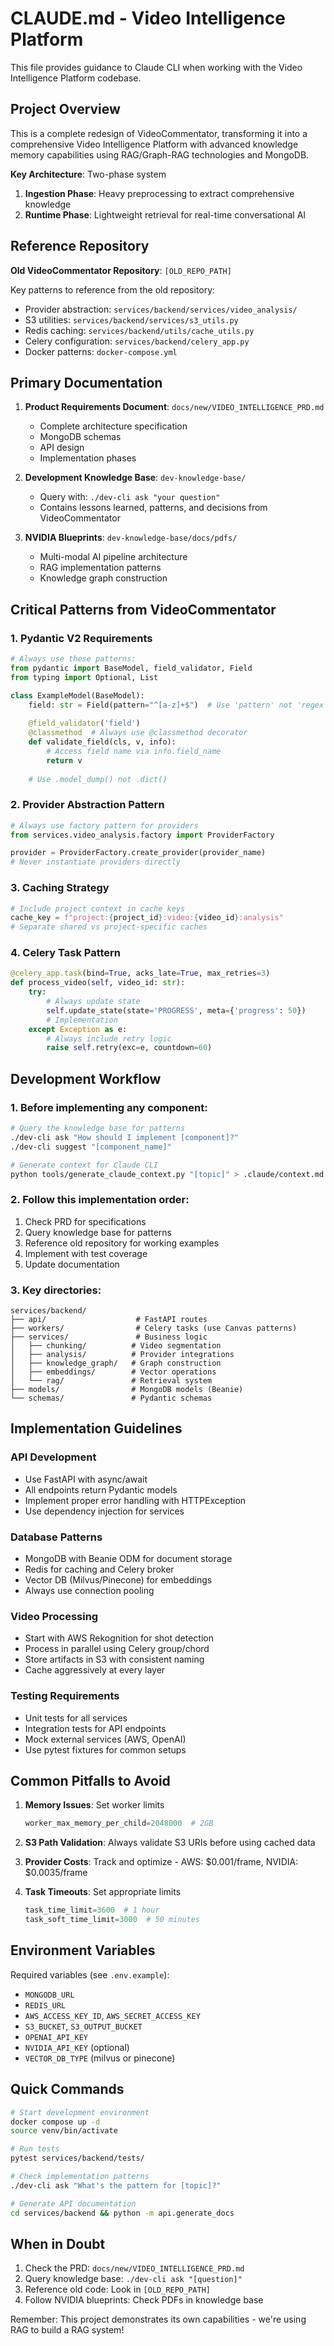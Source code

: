 # CLAUDE.md - Video Intelligence Platform

This file provides guidance to Claude CLI when working with the Video Intelligence Platform codebase.

## Project Overview

This is a complete redesign of VideoCommentator, transforming it into a comprehensive Video Intelligence Platform with advanced knowledge memory capabilities using RAG/Graph-RAG technologies and MongoDB.

**Key Architecture**: Two-phase system
1. **Ingestion Phase**: Heavy preprocessing to extract comprehensive knowledge
2. **Runtime Phase**: Lightweight retrieval for real-time conversational AI

## Reference Repository

**Old VideoCommentator Repository**: `[OLD_REPO_PATH]`

Key patterns to reference from the old repository:
- Provider abstraction: `services/backend/services/video_analysis/`
- S3 utilities: `services/backend/services/s3_utils.py`
- Redis caching: `services/backend/utils/cache_utils.py`
- Celery configuration: `services/backend/celery_app.py`
- Docker patterns: `docker-compose.yml`

## Primary Documentation

1. **Product Requirements Document**: `docs/new/VIDEO_INTELLIGENCE_PRD.md`
   - Complete architecture specification
   - MongoDB schemas
   - API design
   - Implementation phases

2. **Development Knowledge Base**: `dev-knowledge-base/`
   - Query with: `./dev-cli ask "your question"`
   - Contains lessons learned, patterns, and decisions from VideoCommentator

3. **NVIDIA Blueprints**: `dev-knowledge-base/docs/pdfs/`
   - Multi-modal AI pipeline architecture
   - RAG implementation patterns
   - Knowledge graph construction

## Critical Patterns from VideoCommentator

### 1. Pydantic V2 Requirements
```python
# Always use these patterns:
from pydantic import BaseModel, field_validator, Field
from typing import Optional, List

class ExampleModel(BaseModel):
    field: str = Field(pattern="^[a-z]+$")  # Use 'pattern' not 'regex'
    
    @field_validator('field')
    @classmethod  # Always use @classmethod decorator
    def validate_field(cls, v, info):
        # Access field name via info.field_name
        return v
    
    # Use .model_dump() not .dict()
```

### 2. Provider Abstraction Pattern
```python
# Always use factory pattern for providers
from services.video_analysis.factory import ProviderFactory

provider = ProviderFactory.create_provider(provider_name)
# Never instantiate providers directly
```

### 3. Caching Strategy
```python
# Include project context in cache keys
cache_key = f"project:{project_id}:video:{video_id}:analysis"
# Separate shared vs project-specific caches
```

### 4. Celery Task Pattern
```python
@celery_app.task(bind=True, acks_late=True, max_retries=3)
def process_video(self, video_id: str):
    try:
        # Always update state
        self.update_state(state='PROGRESS', meta={'progress': 50})
        # Implementation
    except Exception as e:
        # Always include retry logic
        raise self.retry(exc=e, countdown=60)
```

## Development Workflow

### 1. Before implementing any component:
```bash
# Query the knowledge base for patterns
./dev-cli ask "How should I implement [component]?"
./dev-cli suggest "[component_name]"

# Generate context for Claude CLI
python tools/generate_claude_context.py "[topic]" > .claude/context.md
```

### 2. Follow this implementation order:
1. Check PRD for specifications
2. Query knowledge base for patterns
3. Reference old repository for working examples
4. Implement with test coverage
5. Update documentation

### 3. Key directories:
```
services/backend/
├── api/                    # FastAPI routes
├── workers/                # Celery tasks (use Canvas patterns)
├── services/               # Business logic
│   ├── chunking/          # Video segmentation
│   ├── analysis/          # Provider integrations
│   ├── knowledge_graph/   # Graph construction
│   ├── embeddings/        # Vector operations
│   └── rag/               # Retrieval system
├── models/                # MongoDB models (Beanie)
└── schemas/               # Pydantic schemas
```

## Implementation Guidelines

### API Development
- Use FastAPI with async/await
- All endpoints return Pydantic models
- Implement proper error handling with HTTPException
- Use dependency injection for services

### Database Patterns
- MongoDB with Beanie ODM for document storage
- Redis for caching and Celery broker
- Vector DB (Milvus/Pinecone) for embeddings
- Always use connection pooling

### Video Processing
- Start with AWS Rekognition for shot detection
- Process in parallel using Celery group/chord
- Store artifacts in S3 with consistent naming
- Cache aggressively at every layer

### Testing Requirements
- Unit tests for all services
- Integration tests for API endpoints
- Mock external services (AWS, OpenAI)
- Use pytest fixtures for common setups

## Common Pitfalls to Avoid

1. **Memory Issues**: Set worker limits
   ```python
   worker_max_memory_per_child=2048000  # 2GB
   ```

2. **S3 Path Validation**: Always validate S3 URIs before using cached data

3. **Provider Costs**: Track and optimize - AWS: $0.001/frame, NVIDIA: $0.0035/frame

4. **Task Timeouts**: Set appropriate limits
   ```python
   task_time_limit=3600  # 1 hour
   task_soft_time_limit=3000  # 50 minutes
   ```

## Environment Variables

Required variables (see `.env.example`):
- `MONGODB_URL`
- `REDIS_URL`
- `AWS_ACCESS_KEY_ID`, `AWS_SECRET_ACCESS_KEY`
- `S3_BUCKET`, `S3_OUTPUT_BUCKET`
- `OPENAI_API_KEY`
- `NVIDIA_API_KEY` (optional)
- `VECTOR_DB_TYPE` (milvus or pinecone)

## Quick Commands

```bash
# Start development environment
docker compose up -d
source venv/bin/activate

# Run tests
pytest services/backend/tests/

# Check implementation patterns
./dev-cli ask "What's the pattern for [topic]?"

# Generate API documentation
cd services/backend && python -m api.generate_docs
```

## When in Doubt

1. Check the PRD: `docs/new/VIDEO_INTELLIGENCE_PRD.md`
2. Query knowledge base: `./dev-cli ask "[question]"`
3. Reference old code: Look in `[OLD_REPO_PATH]`
4. Follow NVIDIA blueprints: Check PDFs in knowledge base

Remember: This project demonstrates its own capabilities - we're using RAG to build a RAG system!